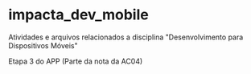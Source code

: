 # impacta_dev_mobile
Atividades e arquivos relacionados a disciplina "Desenvolvimento para Dispositivos Móveis"

Etapa 3 do APP (Parte da nota da AC04)
